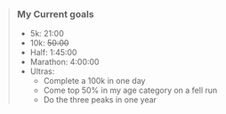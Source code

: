
> ### My Current goals
>
> - 5k: 21:00
> - 10k: ~~50:00~~
> - Half: 1:45:00
> - Marathon: 4:00:00
> - Ultras:
>   - Complete a 100k in one day
>   - Come top 50% in my age category on a fell run
>   - Do the three peaks in one year
